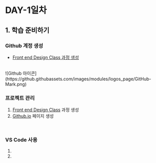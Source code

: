 # DAY-1일차 

## 1. 학습 준비하기
### Github 계정 생성
- [Front end Design Class 과정 생성](https://github.com/blossomy87/Front-end-Design-class)

<br>
![Github 아이콘](https://github.githubassets.com/images/modules/logos_page/GitHub-Mark.png)

<br>

### 프로젝트  관리

1. [Front end Design Class](https://github.com/blossomy87/Front-end-Design-class) 과정 생성
1. [Github.io](https://github.com/blossomy87/blossomy87.github.io) 페이지 생성

<br>

### VS Code 사용

1.
1.